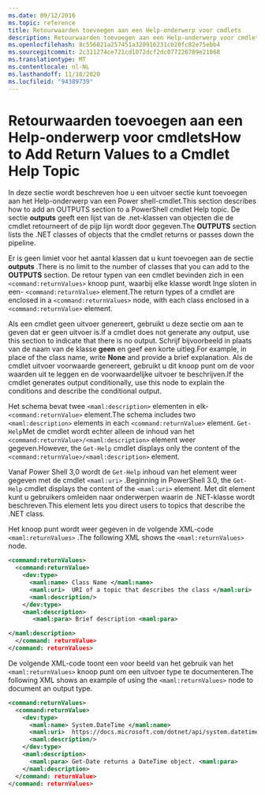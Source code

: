 ```yaml
---
ms.date: 09/12/2016
ms.topic: reference
title: Retourwaarden toevoegen aan een Help-onderwerp voor cmdlets
description: Retourwaarden toevoegen aan een Help-onderwerp voor cmdlets
ms.openlocfilehash: 8c556821a257451a320916231cb20fc82e75ebb4
ms.sourcegitcommit: 2c311274ce721cd1072dcf2dc077226789e21868
ms.translationtype: MT
ms.contentlocale: nl-NL
ms.lasthandoff: 11/10/2020
ms.locfileid: "94389739"
---
```

# <a name="how-to-add-return-values-to-a-cmdlet-help-topic"></a><span data-ttu-id="26f51-103">Retourwaarden toevoegen aan een Help-onderwerp voor cmdlets</span><span class="sxs-lookup"><span data-stu-id="26f51-103">How to Add Return Values to a Cmdlet Help Topic</span></span>

<span data-ttu-id="26f51-104">In deze sectie wordt beschreven hoe u een uitvoer sectie kunt toevoegen aan het Help-onderwerp van een Power shell-cmdlet.</span><span class="sxs-lookup"><span data-stu-id="26f51-104">This section describes how to add an OUTPUTS section to a PowerShell cmdlet Help topic.</span></span> <span data-ttu-id="26f51-105">De sectie **outputs** geeft een lijst van de .net-klassen van objecten die de cmdlet retourneert of de pijp lijn wordt door gegeven.</span><span class="sxs-lookup"><span data-stu-id="26f51-105">The **OUTPUTS** section lists the .NET classes of objects that the cmdlet returns or passes down the pipeline.</span></span>

<span data-ttu-id="26f51-106">Er is geen limiet voor het aantal klassen dat u kunt toevoegen aan de sectie **outputs** .</span><span class="sxs-lookup"><span data-stu-id="26f51-106">There is no limit to the number of classes that you can add to the **OUTPUTS** section.</span></span> <span data-ttu-id="26f51-107">De retour typen van een cmdlet bevinden zich in een `<command:returnValues>` knoop punt, waarbij elke klasse wordt Inge sloten in een- `<command:returnValue>` element.</span><span class="sxs-lookup"><span data-stu-id="26f51-107">The return types of a cmdlet are enclosed in a `<command:returnValues>` node, with each class enclosed in a `<command:returnValue>` element.</span></span>

<span data-ttu-id="26f51-108">Als een cmdlet geen uitvoer genereert, gebruikt u deze sectie om aan te geven dat er geen uitvoer is.</span><span class="sxs-lookup"><span data-stu-id="26f51-108">If a cmdlet does not generate any output, use this section to indicate that there is no output.</span></span> <span data-ttu-id="26f51-109">Schrijf bijvoorbeeld in plaats van de naam van de klasse **geen** en geef een korte uitleg.</span><span class="sxs-lookup"><span data-stu-id="26f51-109">For example, in place of the class name, write **None** and provide a brief explanation.</span></span> <span data-ttu-id="26f51-110">Als de cmdlet uitvoer voorwaarde genereert, gebruikt u dit knoop punt om de voor waarden uit te leggen en de voorwaardelijke uitvoer te beschrijven.</span><span class="sxs-lookup"><span data-stu-id="26f51-110">If the cmdlet generates output conditionally, use this node to explain the conditions and describe the conditional output.</span></span>

<span data-ttu-id="26f51-111">Het schema bevat twee `<maml:description>` elementen in elk- `<command:returnValue>` element.</span><span class="sxs-lookup"><span data-stu-id="26f51-111">The schema includes two `<maml:description>` elements in each `<command:returnValue>` element.</span></span>
<span data-ttu-id="26f51-112">`Get-Help`Met de cmdlet wordt echter alleen de inhoud van het `<command:returnValue>/<maml:description>` element weer gegeven.</span><span class="sxs-lookup"><span data-stu-id="26f51-112">However, the `Get-Help` cmdlet displays only the content of the `<command:returnValue>/<maml:description>` element.</span></span>

<span data-ttu-id="26f51-113">Vanaf Power Shell 3,0 wordt de `Get-Help` inhoud van het element weer gegeven met de cmdlet `<maml:uri>` .</span><span class="sxs-lookup"><span data-stu-id="26f51-113">Beginning in PowerShell 3.0, the `Get-Help` cmdlet displays the content of the `<maml:uri>` element.</span></span>
<span data-ttu-id="26f51-114">Met dit element kunt u gebruikers omleiden naar onderwerpen waarin de .NET-klasse wordt beschreven.</span><span class="sxs-lookup"><span data-stu-id="26f51-114">This element lets you direct users to topics that describe the .NET class.</span></span>

<span data-ttu-id="26f51-115">Het knoop punt wordt weer gegeven in de volgende XML-code `<maml:returnValues>` .</span><span class="sxs-lookup"><span data-stu-id="26f51-115">The following XML shows the `<maml:returnValues>` node.</span></span>

```xml
<command:returnValues>
  <command:returnValue>
    <dev:type>
      <maml:name> Class Name </maml:name>
      <maml:uri>  URI of a topic that describes the class </maml:uri>
      <maml:description/>
    </dev:type>
    <maml:description>
       <maml:para> Brief description <maml:para>

</maml:description>
  </command: returnValue>
</command: returnValues>
```

<span data-ttu-id="26f51-116">De volgende XML-code toont een voor beeld van het gebruik van het `<maml:returnValues>` knoop punt om een uitvoer type te documenteren.</span><span class="sxs-lookup"><span data-stu-id="26f51-116">The following XML shows an example of using the `<maml:returnValues>` node to document an output type.</span></span>

```xml
<command:returnValues>
  <command:returnValue>
    <dev:type>
      <maml:name> System.DateTime </maml:name>
      <maml:uri>  https://docs.microsoft.com/dotnet/api/system.datetime </maml:uri>
      <maml:description/>
    </dev:type>
    <maml:description>
      <maml:para> Get-Date returns a DateTime object. <maml:para>
    </maml:description>
  </command: returnValue>
</command: returnValues>
```
